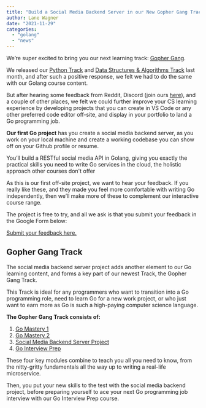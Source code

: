 ```yaml
---
title: "Build a Social Media Backend Server in our New Gopher Gang Track"
author: Lane Wagner
date: "2021-11-29"
categories: 
  - "golang"
  - "news"
---
```


We’re super excited to bring you our next learning track: [Gopher Gang](https://boot.dev/dashboard/courses/golang-track).

We released our [Python Track](https://boot.dev/learn-python-course/) and [Data Structures & Algorithms Track](https://boot.dev/learn-data-structures-algorithms/) last month, and after such a positive response, we felt we had to do the same with our Golang course content.

But after hearing some feedback from Reddit, Discord (join ours [here](https://discord.com/invite/EEkFwbv)), and a couple of other places, we felt we could further improve your CS learning experience by developing projects that you can create in VS Code or any other preferred code editor off-site, and display in your portfolio to land a Go programming job.

**Our first Go project** has you create a social media backend server, as you work on your local machine and create a working codebase you can show off on your Github profile or resume.

You’ll build a RESTful social media API in Golang, giving you exactly the practical skills you need to write Go services in the cloud, the holistic approach other courses don't offer

As this is our first off-site project, we want to hear your feedback. If you really like these, and they made you feel more comfortable with writing Go independently, then we’ll make more of these to complement our interactive course range.

The project is free to try, and all we ask is that you submit your feedback in the Google Form below:

[Submit your feedback here.](https://forms.gle/a8pssN1K4QMPvmEp8)

## Gopher Gang Track

The social media backend server project adds another element to our Go learning content, and forms a key part of our newest Track, the Gopher Gang Track.

This Track is ideal for any programmers who want to transition into a Go programming role, need to learn Go for a new work project, or who just want to earn more as Go is such a high-paying computer science language.

**The Gopher Gang Track consists of:**

1. [Go Mastery 1](https://boot.dev/dashboard/exercise/3b39d0f6-f944-4f1b-832d-a1daba32eda4/9e6acea2-8081-404d-9c34-3b5f677fa580/a74a68e0-9e85-4328-8868-5db0089ea11b)
2. [Go Mastery 2](https://boot.dev/dashboard/exercise/41357578-6185-4d07-b463-d4efdb3635c0/9bfdb774-7cf6-4d6b-95b7-9ef498a340d8/7336e595-1c87-4065-a19f-9706c72603a7)
3. [Social Media Backend Server Project](https://boot.dev/dashboard/step/709a2e74-eb45-46ea-ac26-4b8e6a3ce3e6/fbac7ae9-6a4d-4ad5-bf76-9651cb8eb2c5)
4. [Go Interview Prep](https://boot.dev/dashboard/exercise/3e777b26-cbba-4c1e-a0fb-205f7371c464/dfe27508-096a-480d-ae62-a44929774337/96a5ea66-1bba-4808-81ef-dd71fc7f0d49)

These four key modules combine to teach you all you need to know, from the nitty-gritty fundamentals all the way up to writing a real-life microservice.

Then, you put your new skills to the test with the social media backend project, before preparing yourself to ace your next Go programming job interview with our Go Interview Prep course.
